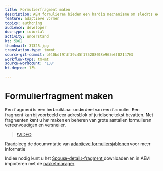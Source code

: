 ```yaml
---
title: Formulierfragment maken
description: AEM formulieren bieden een handig mechanisme om slechts eenmaal een formuliersegment als een deelvenster of een groep velden te maken en deze in adaptieve formulieren opnieuw te gebruiken.
feature: adaptieve vormen
topics: authoring
audience: developer
doc-type: tutorial
activity: understand
kt: 5862
thumbnail: 37325.jpg
translation-type: tm+mt
source-git-commit: b040bdf97df39c45f175288608e965e5f0214703
workflow-type: tm+mt
source-wordcount: '108'
ht-degree: 13%

---
```



# Formulierfragment maken

Een fragment is een herbruikbaar onderdeel van een formulier. Een fragment kan bijvoorbeeld een adresblok of juridische tekst bevatten. Met fragmenten kunt u het maken en beheren van grote aantallen formulieren vereenvoudigen en versnellen.


>[!VIDEO](https://video.tv.adobe.com/v/37325/quality=9)



Raadpleeg de documentatie van [adaptieve formuliersjablonen](https://docs.adobe.com/content/help/en/experience-manager-65/forms/adaptive-forms-basic-authoring/adaptive-form-fragments.html) voor meer informatie

Indien nodig kunt u het [Spouse-details-fragment ](assets/spouse-details-fragment.zip) downloaden en in AEM importeren met de [pakketmanager](http://localhost:4502/crx/packmgr/index.jsp)





